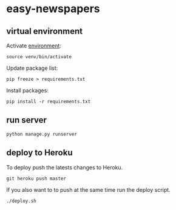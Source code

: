 # easy-newspapers

## virtual environment

Activate [environment](https://docs.python.org/3/tutorial/venv.html):

```
source venv/bin/activate
```

Update package list:

```
pip freeze > requirements.txt
```

Install packages:

```
pip install -r requirements.txt
```

## run server

```
python manage.py runserver
```

## deploy to Heroku

To deploy push the latests changes to Heroku.

```
git heroku push master
```

If you also want to to push at the same time run the deploy script.

```
./deploy.sh
```
